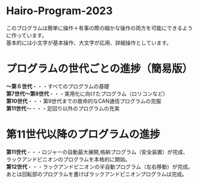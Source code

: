 # Hairo-Program-2023

このプログラムは簡単に操作＋有事の際の細かな操作の両方を可能にできるように作っています。<br>
基本的には小文字が基本操作、大文字が応用、詳細操作としています。<br>

# プログラムの世代ごとの進捗（簡易版）
**～第６世代**・・・すべてのプログラムの基礎<br>
**第7世代～第9世代**・・・実用化に向けたプログラム（ロリコンなど）<br>
**第10世代**・・・第9世代までの致命的なCAN通信プログラムの克服<br>
**第11世代**～・・・足回り以外のプログラムの充実<br>

# 第11世代以降のプログラムの進捗
**第11世代**・・・ロジャーの自動最大展開,格納プログラム（安全装置）が完成、ラックアンドピニオンのプログラムを本格的に開始。<br>
**第12世代**・・・ラックアンドピニオンの半自動プログラム（左右移動）が完成。あとは回転部のプログラムを書けばラックアンドピニオンプログラムは完成。<br>
